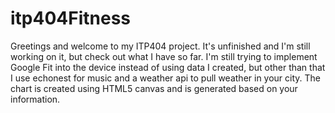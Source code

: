 itp404Fitness
=============
Greetings and welcome to my ITP404 project. 
It's unfinished and I'm still working on it, but check out what I have so far.
I'm still trying to implement Google Fit into the device instead of using data I created, but other than that I use echonest for music and a weather api to pull weather in your city.
The chart is created using HTML5 canvas and is generated based on your information.
